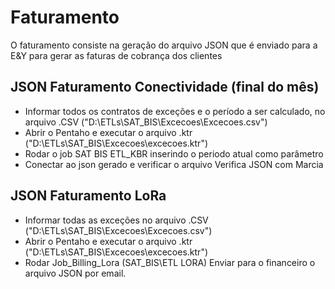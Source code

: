 # Faturamento
O faturamento consiste na geração do arquivo JSON que é enviado para a E&Y para gerar as faturas de cobrança dos clientes
## JSON Faturamento Conectividade (final do mês)
- Informar todos os contratos de exceções e o período a ser calculado, no arquivo .CSV ("D:\ETLs\SAT_BIS\Excecoes\Excecoes.csv")
- Abrir o Pentaho e executar o arquivo .ktr ("D:\ETLs\SAT_BIS\Excecoes\excecoes.ktr")
- Rodar o job SAT BIS ETL_KBR inserindo o periodo atual como parâmetro
- Conectar ao json gerado e verificar o arquivo Verifica JSON com Marcia

## JSON Faturamento LoRa
- Informar todas as exceções no arquivo .CSV ("D:\ETLs\SAT_BIS\Excecoes\Excecoes.csv")
- Abrir o Pentaho e executar o arquivo .ktr ("D:\ETLs\SAT_BIS\Excecoes\excecoes.ktr")
- Rodar Job_Billing_Lora (SAT_BIS\ETL LORA\)
Enviar para o financeiro o arquivo JSON por email.